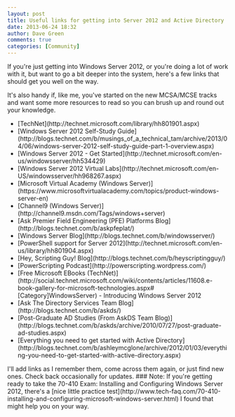 ```yaml
---
layout: post
title: Useful links for getting into Server 2012 and Active Directory
date: 2013-06-24 18:32
author: Dave Green
comments: true
categories: [Community]
---
```

If you're just getting into Windows Server 2012, or you're doing a lot of work with it, but want to go a bit deeper into the system, here's a few links that should get you well on the way.

It's also handy if, like me, you've started on the new MCSA/MCSE tracks and want some more resources to read so you can brush up and round out your knowledge.
<ul>
	<li>[TechNet](http://technet.microsoft.com/library/hh801901.aspx)</li>
	<li>[Windows Server 2012 Self-Study Guide](http://blogs.technet.com/b/musings_of_a_technical_tam/archive/2013/04/06/windows-server-2012-self-study-guide-part-1-overview.aspx)</li>
	<li>[Windows Server 2012 - Get Started](http://technet.microsoft.com/en-us/windowsserver/hh534429)</li>
	<li>[Windows Server 2012 Virtual Labs](http://technet.microsoft.com/en-US/windowsserver/hh968267.aspx)</li>
	<li>[Microsoft Virtual Academy (Windows Server)](https://www.microsoftvirtualacademy.com/topics/product-windows-server-en)</li>
	<li>[Channel9 (Windows Server)](http://channel9.msdn.com/Tags/windows+server)</li>
	<li>[Ask Premier Field Engineering (PFE) Platforms Blog](http://blogs.technet.com/b/askpfeplat/)</li>
	<li>[Windows Server Blog](http://blogs.technet.com/b/windowsserver/)</li>
	<li>[PowerShell support for Server 2012](http://technet.microsoft.com/en-us/library/hh801904.aspx)</li>
	<li>[Hey, Scripting Guy! Blog](http://blogs.technet.com/b/heyscriptingguy/)</li>
	<li>[PowerScripting Podcast](http://powerscripting.wordpress.com/)</li>
	<li>[Free Microsoft EBooks (TechNet)](http://social.technet.microsoft.com/wiki/contents/articles/11608.e-book-gallery-for-microsoft-technologies.aspx#[Category]WindowsServer) - Introducing Windows Server 2012</li>
	<li>[Ask The Directory Services Team Blog](http://blogs.technet.com/b/askds/)</li>
	<li>[Post-Graduate AD Studies (From AskDS Team Blog)](http://blogs.technet.com/b/askds/archive/2010/07/27/post-graduate-ad-studies.aspx)</li>
	<li>[Everything you need to get started with Active Directory](http://blogs.technet.com/b/ashleymcglone/archive/2012/01/03/everything-you-need-to-get-started-with-active-directory.aspx)</li>
</ul>
I'll add links as I remember them, come across them again, or just find new ones. Check back occasionally for updates.
### Note:
If you're getting ready to take the 70-410 Exam: Installing and Configuring Windows Server 2012, there's a [nice little practice test](http://www.tech-faq.com/70-410-installing-and-configuring-microsoft-windows-server.html) I found that might help you on your way.

&nbsp;

